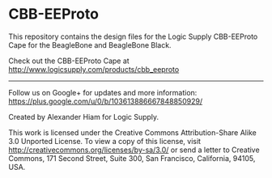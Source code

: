 CBB-EEProto
===========

This repository contains the design files for the Logic Supply CBB-EEProto Cape for the 
BeagleBone and BeagleBone Black. 

Check out the CBB-EEProto Cape at http://www.logicsupply.com/products/cbb_eeproto

----

Follow us on Google+ for updates and more information: https://plus.google.com/u/0/b/103613886667848850929/

Created by Alexander Hiam for Logic Supply.

This work is licensed under the Creative Commons Attribution-Share Alike 3.0 Unported License. 
To view a copy of this license, visit http://creativecommons.org/licenses/by-sa/3.0/ or send a 
letter to Creative Commons, 171 Second Street, Suite 300, San Francisco, California, 94105, USA.
